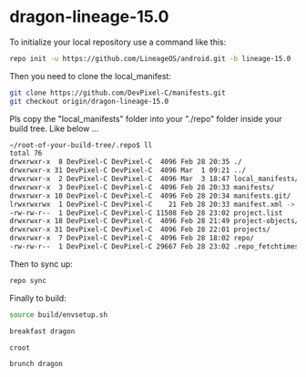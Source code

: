 
dragon-lineage-15.0
===========

To initialize your local repository use a command like this:
````bash
repo init -u https://github.com/LineageOS/android.git -b lineage-15.0
````
Then you need to clone the local_manifest:
````bash
git clone https://github.com/DevPixel-C/manifests.git
git checkout origin/dragon-lineage-15.0
````

Pls copy the "local_manifests" folder into your "./repo" folder inside your build tree.
Like below ...

````bash
~/root-of-your-build-tree/.repo$ ll
total 76
drwxrwxr-x  8 DevPixel-C DevPixel-C  4096 Feb 28 20:35 ./
drwxrwxr-x 31 DevPixel-C DevPixel-C  4096 Mar  1 09:21 ../
drwxrwxr-x  2 DevPixel-C DevPixel-C  4096 Mar  3 18:47 local_manifests/
drwxrwxr-x  3 DevPixel-C DevPixel-C  4096 Feb 28 20:33 manifests/
drwxrwxr-x 10 DevPixel-C DevPixel-C  4096 Feb 28 20:34 manifests.git/
lrwxrwxrwx  1 DevPixel-C DevPixel-C    21 Feb 28 20:33 manifest.xml -> manifests/default.xml
-rw-rw-r--  1 DevPixel-C DevPixel-C 11508 Feb 28 23:02 project.list
drwxrwxr-x 18 DevPixel-C DevPixel-C  4096 Feb 28 21:49 project-objects/
drwxrwxr-x 31 DevPixel-C DevPixel-C  4096 Feb 28 22:01 projects/
drwxrwxr-x  7 DevPixel-C DevPixel-C  4096 Feb 28 18:02 repo/
-rw-rw-r--  1 DevPixel-C DevPixel-C 29667 Feb 28 23:02 .repo_fetchtimes.json
````

Then to sync up:
````bash
repo sync
````
Finally to build:
````bash
source build/envsetup.sh

breakfast dragon

croot

brunch dragon
````
